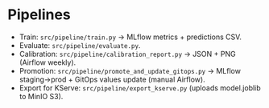 # Pipelines
- Train: `src/pipeline/train.py` → MLflow metrics + predictions CSV.
- Evaluate: `src/pipeline/evaluate.py`.
- Calibration: `src/pipeline/calibration_report.py` → JSON + PNG (Airflow weekly).
- Promotion: `src/pipeline/promote_and_update_gitops.py` → MLflow staging→prod + GitOps values update (manual Airflow).
- Export for KServe: `src/pipeline/export_kserve.py` (uploads model.joblib to MinIO S3).
